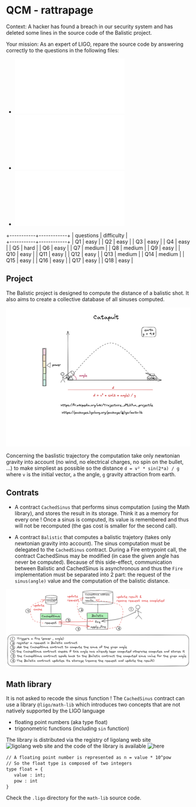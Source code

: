 
# QCM - rattrapage

Context: A hacker has found a breach in our security system and has deleted some lines in the source code of the Balistic project. 

Your mission: As an expert of LIGO, repare the source code by answering correctly to the questions in the following files:   

- ![CachedSinus](qcm/1_qcm_cachedsinus.mligo.md)
- ![Balistic](qcm/2_qcm_balistic.mligo.md)
- ![Tests](qcm/3_qcm_tests.mligo.md)


+-----------+------------+
| questions | difficulty |  
+-----------+------------+
|    Q1     |   easy     |
|    Q2     |   easy     |
|    Q3     |   easy     |
|    Q4     |   easy     |
|    Q5     |   hard     |
|    Q6     |   easy     |
|    Q7     |   medium   |
|    Q8     |   medium   |
|    Q9     |   easy     |
|    Q10    |   easy     |
|    Q11    |   easy     |
|    Q12    |   easy     |
|    Q13    |   medium   |
|    Q14    |   medium   |
|    Q15    |   easy     |
|    Q16    |   easy     |
|    Q17    |   easy     |
|    Q18    |   easy     |


## Project

The Balistic project is designed to compute the distance of a balistic shot. It also aims to create a collective database of all sinuses computed. 

![](pictures/Catapult.png)

Concerning the baslistic trajectory the computation take only newtonian gravity into account (no wind, no electrical charges, no spin on the bullet, ...) to make simpliest as possible so the distance `d = v² * sin(2*a) / g` where `v` is the initial vector, `a` the angle, `g` gravity attraction from earth. 


## Contrats

- A contract `CachedSinus` that performs sinus computation (using the Math library), and stores the result in its storage. Think it as a memory for every one ! Once a sinus is computed, its value is remembered and thus will not be recomputed (the gas cost is smaller for the second call). 

- A contract `Balistic` that computes a balistic trajetory (takes only newtonian gravity into account). The sinus computation must be delegated to the `CachedSinus` contract. 
During a Fire entrypoint call, the contract CachedSinus may be modified (in case the given angle has never be computed). Because of this side-effect, communication between Balistic and CachedSinus is asynchronous and thus the `Fire` implementation must be separated into 2 part: the request of the `sinus(angle)` value and the computation of the balistic distance.


![](pictures/CATAPULT_contract_architecture.png)


## Math library

It is not asked to recode the sinus function ! 
The `CachedSinus` contract can use a library `@ligo/math-lib` which introduces two concepts that are not natively supported by the LIGO language
- floating point numbers (aka type float)
- trigonometric functions (including `sin` function)

The library is distributed via the registry of ligolang web site ![ligolang web site](https://packages.ligolang.org/package/@ligo/math-lib) and the code of the library is available ![here](https://github.com/ligolang/math-lib-cameligo)

```
// A floating point number is represented as n = value * 10^pow
// So the float type is composed of two integers
type float = {
   value : int;
   pow : int
}
```

Check the `.ligo` directory for the `math-lib` source code.

